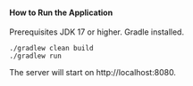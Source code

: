 #### How to Run the Application
Prerequisites
JDK 17 or higher.
Gradle installed.

```
./gradlew clean build
./gradlew run
```

The server will start on http://localhost:8080.
